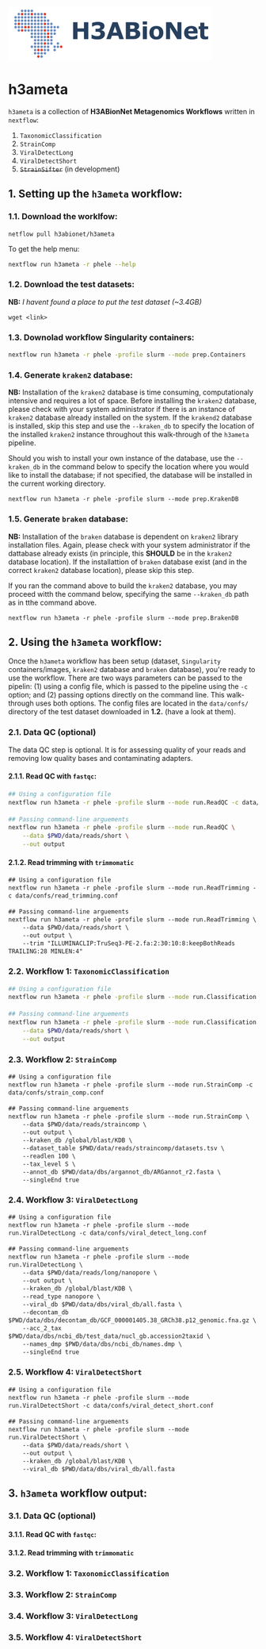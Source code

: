 
<img src="docs/assets/images/H3ABioNetlogo2.jpg"/>

# h3ameta
`h3ameta` is a collection of **H3ABionNet Metagenomics Workflows** written in `nextflow`:
1. `TaxonomicClassification`
2. `StrainComp`
3. `ViralDetectLong`
4. `ViralDetectShort`
5. ~~`StrainSifter`~~ (in development)

## 1. Setting up the `h3ameta` workflow:
### 1.1. Download the worklfow:
```console
netflow pull h3abionet/h3ameta
```
To get the help menu:
```sh
nextflow run h3ameta -r phele --help
```

### 1.2. Download the test datasets:
**NB:** *I havent found a place to put the test dataset (~3.4GB)*
```
wget <link>
```

### 1.3. Downolad workflow Singularity containers:
```bash
nextflow run h3ameta -r phele -profile slurm --mode prep.Containers 
```

### 1.4. Generate `kraken2` database:
**NB:** Installation of the `kraken2` database is time consuming, computationaly intensive and requires a lot of space. Before installing the `kraken2` database, please check with your system administrator if there is an instance of `kraken2` database already installed on the system. If the `krakend2` database is installed, skip this step and use the `--kraken_db` to specify the location of the installed `kraken2` instance throughout this walk-through of the `h3ameta` pipeline.

Should you wish to install your own instance of the database, use the `--kraken_db` in the command below to specify the location where you would like to install the database; if not specified, the database will be installed in the current working directory.
```
nextflow run h3ameta -r phele -profile slurm --mode prep.KrakenDB
```

### 1.5. Generate `braken` database:
**NB:** Installation of the `braken` database is dependent on `kraken2` library installation files. Again, please check with your system administrator if the dattabase already exists (in principle, this **SHOULD** be in the `kraken2` database location). If the installattion of `braken` database exist (and in the correct `kraken2` database location), please skip this step.

If you ran the command above to build the `kraken2` database, you may proceed witth the command below, specifying the same `--kraken_db` path as in tthe command above.
```
nextflow run h3ameta -r phele -profile slurm --mode prep.BrakenDB
```

## 2. Using the `h3ameta` workflow:
Once the `h3ameta` workflow has been setup (dataset, `Singularity` containers/images, `kraken2` database and `braken` database), you're ready to use the workflow. There are two ways parameters can be passed to the pipelin: (1) using a config file, which is passed to the pipeline using the `-c` option; and (2) passing options directly on the command line. This walk-through uses both options. The config files are located in the `data/confs/` directory of the test dataset downloaded in **1.2.** (have a look at them).

### 2.1. Data QC (optional)
The data QC step is optional. It is for assessing quality of your reads and removing low quality bases and contaminating adapters.
#### 2.1.1. Read QC with `fastqc`:
```bash
## Using a configuration file
nextflow run h3ameta -r phele -profile slurm --mode run.ReadQC -c data/confs/read_qc.conf

## Passing command-line arguements
nextflow run h3ameta -r phele -profile slurm --mode run.ReadQC \
    --data $PWD/data/reads/short \
    --out output
```

#### 2.1.2. Read trimming with `trimmomatic`
```console
## Using a configuration file
nextflow run h3ameta -r phele -profile slurm --mode run.ReadTrimming -c data/confs/read_trimming.conf

## Passing command-line arguements
nextflow run h3ameta -r phele -profile slurm --mode run.ReadTrimming \
    --data $PWD/data/reads/short \
    --out output \
    --trim "ILLUMINACLIP:TruSeq3-PE-2.fa:2:30:10:8:keepBothReads TRAILING:28 MINLEN:4"
```

### 2.2. Workflow 1: `TaxonomicClassification`
```sh
## Using a configuration file
nextflow run h3ameta -r phele -profile slurm --mode run.Classification -c data/confs/classification.conf

## Passing command-line arguements
nextflow run h3ameta -r phele -profile slurm --mode run.Classification \
    --data $PWD/data/reads/short \
    --out output
```

### 2.3. Workflow 2: `StrainComp`
```
## Using a configuration file
nextflow run h3ameta -r phele -profile slurm --mode run.StrainComp -c data/confs/strain_comp.conf

## Passing command-line arguements
nextflow run h3ameta -r phele -profile slurm --mode run.StrainComp \
    --data $PWD/data/reads/straincomp \
    --out output \
    --kraken_db /global/blast/KDB \
    --dataset_table $PWD/data/reads/straincomp/datasets.tsv \
    --readlen 100 \
    --tax_level S \
    --annot_db $PWD/data/dbs/argannot_db/ARGannot_r2.fasta \
    --singleEnd true
```

### 2.4. Workflow 3: `ViralDetectLong`
```
## Using a configuration file
nextflow run h3ameta -r phele -profile slurm --mode run.ViralDetectLong -c data/confs/viral_detect_long.conf

## Passing command-line arguements
nextflow run h3ameta -r phele -profile slurm --mode run.ViralDetectLong \
    --data $PWD/data/reads/long/nanopore \
    --out output \
    --kraken_db /global/blast/KDB \
    --read_type nanopore \
    --viral_db $PWD/data/dbs/viral_db/all.fasta \
    --decontam_db $PWD/data/dbs/decontam_db/GCF_000001405.38_GRCh38.p12_genomic.fna.gz \
    --acc_2_tax $PWD/data/dbs/ncbi_db/test_data/nucl_gb.accession2taxid \
    --names_dmp $PWD/data/dbs/ncbi_db/names.dmp \
    --singleEnd true
```

### 2.5. Workflow 4: `ViralDetectShort`
```
## Using a configuration file
nextflow run h3ameta -r phele -profile slurm --mode run.ViralDetectShort -c data/confs/viral_detect_short.conf

## Passing command-line arguements
nextflow run h3ameta -r phele -profile slurm --mode run.ViralDetectShort \
    --data $PWD/data/reads/short \
    --out output \
    --kraken_db /global/blast/KDB \
    --viral_db $PWD/data/dbs/viral_db/all.fasta
```

## 3. `h3ameta` workflow output:
### 3.1. Data QC (optional)
#### 3.1.1. Read QC with `fastqc`:
#### 3.1.2. Read trimming with `trimmomatic`
### 3.2. Workflow 1: `TaxonomicClassification`
### 3.3. Workflow 2: `StrainComp`
### 3.4. Workflow 3: `ViralDetectLong`
### 3.5. Workflow 4: `ViralDetectShort`

<!-- Note: other workshop materials can be found [in our Google Drive folder](https://drive.google.com/drive/u/1/folders/1g3iyBbbD0fq2TIYz3MungaOiSu4DAm8X) -->

<!-- ## Running the model workflow -->

<!-- ### 1. Set up conda, nextflow, clone the Git repository. -->

<!-- Note: this requires Singularity to be set up on your system or cluster. -->

<!-- ``` -->
<!-- cd ~ -->
<!-- mkdir -p ~/local/bin -->
<!-- export PATH="$PATH:~/local/bin" -->

<!-- wget -qO- https://get.nextflow.io | bash -->
<!-- wget https://repo.anaconda.com/miniconda/Miniconda3-latest-Linux-x86_64.sh -->
<!-- cd -->
<!-- git clone https://github.com/h3abionet/h3ameta.git -->
<!-- ``` -->


<!-- ### 2. Running the workflow -->

<!-- ``` -->
<!-- cd ~ -->
<!-- mkdir test_run; cd test_run -->
<!-- nextflow h3ameta/examples/taxonomic_classification/taxonomic_classification.nf  --tax_level S -resume --in h3ameta/examples/test_data/*.fq \ -->
<!-- --dataset_table h3ameta/examples/test_data/datasets.tsv --db /path/to/kraken_and_bracken_db -->
<!-- ``` -->

<!-- ## Docker images -->

<!-- We're assuming you're using singularity -- if using Docker it'll be a little simpler, so it's left as an exercise for the reader. Of course, if you're  using Nextflow this will generally be taken care of by the appropriate config file and should be transparent. -->

<!-- ### kraken2 -->

<!-- Download the latest image -->

<!-- `singularity pull docker://quay.io/h3abionet_org/kraken2 ` -->

<!-- This will create an image `kraken2.img` which contains the kraken2 suite plus auxiliary programs like dustmasker -->

<!-- Note that we do not have any databases inside the image to keep the image small. You need to download and build the databases. Here's an example: Assume that you have a directory `/local/kraken` and you're going to bulild the database inside that -->

<!-- ``` -->
<!-- singularity exec -B /local/kraken/:/mnt kraken2.simg kraken2-build --standard --threads 8 --db /mnt/krakdb -->
<!-- ``` -->
<!-- This binds the directory `/local/kraken` on the host to the `/mnt` directory in the singularity image. The directory `/mnt` is passed to the `kraken2-build` program to use for the data and the database will be called `krakdb`. -->
